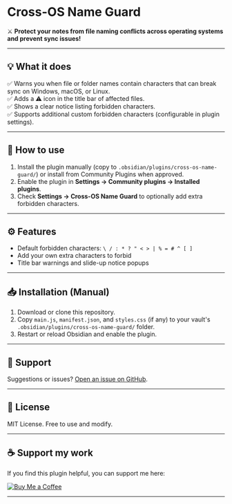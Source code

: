 # Cross-OS Name Guard

⚔️ **Protect your notes from file naming conflicts across operating systems and prevent sync issues!**

---

## 💡 What it does

✅ Warns you when file or folder names contain characters that can break sync on Windows, macOS, or Linux.  
✅ Adds a ⚠️ icon in the title bar of affected files.  
✅ Shows a clear notice listing forbidden characters.  
✅ Supports additional custom forbidden characters (configurable in plugin settings).

---

## 🚀 How to use

1. Install the plugin manually (copy to `.obsidian/plugins/cross-os-name-guard/`) or install from Community Plugins when approved.
2. Enable the plugin in **Settings → Community plugins → Installed plugins**.
3. Check **Settings → Cross-OS Name Guard** to optionally add extra forbidden characters.

---

## ⚙️ Features

- Default forbidden characters: `\ / : * ? " < > | % = # ^ [ ]`
- Add your own extra characters to forbid
- Title bar warnings and slide-up notice popups

---

## 📥 Installation (Manual)

1. Download or clone this repository.
2. Copy `main.js`, `manifest.json`, and `styles.css` (if any) to your vault's `.obsidian/plugins/cross-os-name-guard/` folder.
3. Restart or reload Obsidian and enable the plugin.

---

## 💬 Support

Suggestions or issues? [Open an issue on GitHub](https://github.com/yourusername/cross-os-name-guard/issues).

---

## 🪪 License

MIT License. Free to use and modify.

---

## ☕ Support my work

If you find this plugin helpful, you can support me here:

[![Buy Me a Coffee](https://img.shields.io/badge/Buy%20Me%20a%20Coffee-support%20me-orange?style=for-the-badge&logo=buy-me-a-coffee)](https://coff.ee/zameerfouzan)

---
